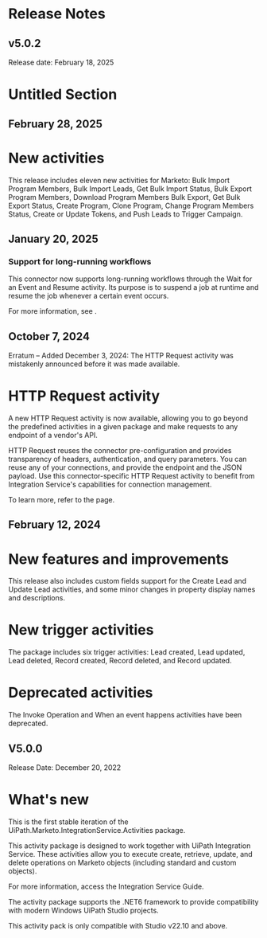 ﻿# Release Notes


## v5.0.2

Release date: February 18, 2025

# Untitled Section


## February 28, 2025

# New activities

This release includes eleven new activities for Marketo: Bulk Import Program
                    Members, Bulk Import Leads, Get Bulk Import Status, Bulk
                    Export Program Members, Download Program Members Bulk Export, Get
                    Bulk Export Status, Create Program, Clone Program, Change
                    Program Members Status, Create or Update Tokens, and Push Leads to
                    Trigger Campaign.


## January 20, 2025




### Support for long-running workflows

This connector now supports long-running workflows through the Wait for an Event and
                Resume activity. Its purpose is to suspend a job at runtime and resume the job
            whenever a certain event occurs.

For more information, see .


## October 7, 2024

Erratum – Added December 3, 2024: The HTTP Request activity was
            mistakenly announced before it was made available.

# HTTP Request activity

A new HTTP Request activity is now available, allowing you to go beyond the
                predefined activities in a given package and make requests to any endpoint of a
                vendor's API.

HTTP Request reuses the connector pre-configuration and provides transparency
                of headers, authentication, and query parameters. You can reuse any of your
                connections, and provide the endpoint and the JSON payload. Use this
                connector-specific HTTP Request activity to benefit from Integration
                Service's capabilities for connection management.

To learn more, refer to the  page.


## February 12, 2024

# New features and improvements





This release also includes custom fields support for the Create Lead and Update Lead activities, and some minor changes in property display names and descriptions.

# New trigger activities

The package includes six trigger activities: Lead created,  Lead updated,  Lead deleted, Record created, Record deleted, and Record updated.

# Deprecated activities

The Invoke Operation and When an event happens activities have been deprecated.


## V5.0.0

Release Date: December 20, 2022

# What's new

This is the first stable iteration of the UiPath.Marketo.IntegrationService.Activities package.

This activity package is designed to work together with UiPath Integration Service. These activities allow you to execute create, retrieve, update, and delete operations on Marketo objects (including standard and custom objects).

For more information, access the Integration Service Guide.

The activity package supports the .NET6 framework to provide compatibility with modern Windows UiPath Studio projects.

This activity pack is only compatible with Studio v22.10 and above.

